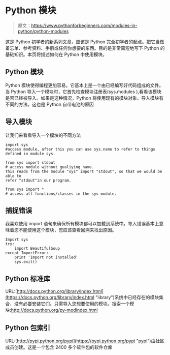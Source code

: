 # Python 模块

> 原文：<https://www.pythonforbeginners.com/modules-in-python/python-modules>

这是 Python 初学者的新系列文章，应该是 Python 完全初学者的起点。把它当做备忘单、参考资料、手册或任何你想要的东西。目的是非常简短地写下 Python 的基础知识。本页将描述如何在 Python 中使用模块。

## Python 模块

Python 模块使得编程更加容易。它基本上是一个由已经编写好代码组成的文件。当 Python 导入一个模块时，它首先检查模块注册表(sys.modules ),看看该模块是否已经被导入。如果是这种情况，Python 将使用现有的模块对象。导入模块有不同的方法。这也是 Python 自带电池的原因

## 导入模块

让我们来看看导入一个模块的不同方法

```
import sys    		
#access module, after this you can use sys.name to refer to things defined in module sys.

from sys import stdout  
# access module without qualiying name. 
This reads from the module "sys" import "stdout", so that we would be able to 
refer "stdout"in our program.

from sys import *       
# access all functions/classes in the sys module. 
```

## 捕捉错误

我喜欢使用 import 语句来确保所有模块都可以加载到系统中。导入错误基本上意味着您不能使用这个模块，您应该查看回溯来找出原因。

```
Import sys
try:
    import BeautifulSoup
except ImportError:
    print 'Import not installed'
    sys.exit() 
```

## Python 标准库

URL:[http://docs.python.org/library/index.html](https://docs.python.org/library/index.html "library")系统中已经存在的模块集合，没有必要安装它们。只需导入您想要使用的模块。搜索一个模块:http://docs.python.org/py-modindex.html

## Python 包索引

URL:[http://pypi.python.org/pypi](https://pypi.python.org/pypi "pypi")由社区成员创建。这是一个包含 2400 多个软件包的软件仓库